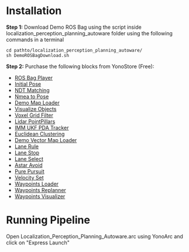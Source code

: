 # Installation


**Step 1:** 
Download Demo ROS Bag using the script inside localization_perception_planning_autoware folder using the following commands in a terminal
```
cd pathto/localization_perception_planning_autoware/
sh DemoROSBagDownload.sh
```
**Step 2:**
Purchase the following blocks from YonoStore (Free):
- [ROS Bag Player](https://store.yonohub.com/product/autoware-ai-rosbag/)
- [Initial Pose](https://store.yonohub.com/product/autoware-ai-initial-pose/)
- [NDT Matching](https://store.yonohub.com/product/autoware-ai-ndt-matching/)
- [Nmea to Pose](https://store.yonohub.com/product/autoware-ai-nmea-to-pose/)
- [Demo Map Loader](https://store.yonohub.com/product/autoware-ai-demo-map-loader/)
- [Visualize Objects](https://store.yonohub.com/product/autoware-ai-visualize-objects/)
- [Voxel Grid Filter](https://store.yonohub.com/product/autoware-ai-voxel-grid-filter/)
- [Lidar PointPillars](https://store.yonohub.com/product/autoware-ai-lidar-point-pillars/)
- [IMM UKF PDA Tracker](https://store.yonohub.com/product/autoware-ai-imm-ukf-pda-tracker/)
- [Euclidean Clustering](https://store.yonohub.com/product/autoware-ai-euclidean-clustering/)
- [Demo Vector Map Loader](https://store.yonohub.com/product/autoware-ai-demo-vector-map-loader/)
- [Lane Rule](https://store.yonohub.com/product/autoware-ai-lane-rule/)
- [Lane Stop](https://store.yonohub.com/product/autoware-ai-lane-stop/)
- [Lane Select](https://store.yonohub.com/product/autoware-ai-lane-select/)
- [Astar Avoid](https://store.yonohub.com/product/autoware-ai-astar-avoid/)
- [Pure Pursuit](https://store.yonohub.com/product/autoware-ai-pure-pursuit/)
- [Velocity Set](https://store.yonohub.com/product/autoware-ai-velocity-set/)
- [Waypoints Loader](https://store.yonohub.com/product/autoware-ai-waypoints-loader/)
- [Waypoints Replanner](https://store.yonohub.com/product/autoware-ai-waypoint-replanner/)
- [Waypoints Visualizer](https://store.yonohub.com/product/autoware-ai-waypoint-visualizer/)


# Running Pipeline

Open Localization_Perception_Planning_Autoware.arc using YonoArc and click on "Express Launch"

